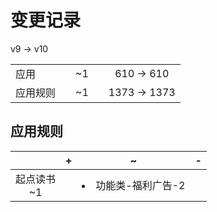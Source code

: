 # 变更记录

v9 -> v10

||||||
|-|:-:|:-:|:-:|:-:|
|应用||~1||610 -> 610|
|应用规则||~1||1373 -> 1373|

## 应用规则

||+|~|-|
|:-:|-|-|-|
|起点读书<br>~1||<li>功能类-福利广告-2||
